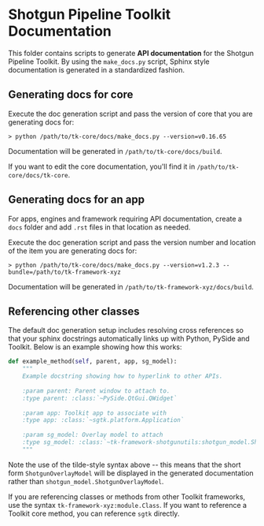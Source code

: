 # Shotgun Pipeline Toolkit Documentation

This folder contains scripts to generate **API documentation** for the Shotgun Pipeline Toolkit. By using the `make_docs.py` script, Sphinx style documentation is generated in a standardized fashion.

## Generating docs for core

Execute the doc generation script and pass the version of core that you are generating docs for:

```
> python /path/to/tk-core/docs/make_docs.py --version=v0.16.65
```

Documentation will be generated in `/path/to/tk-core/docs/build`.

If you want to edit the core documentation, you'll find it in `/path/to/tk-core/docs/tk-core`.


## Generating docs for an app

For apps, engines and framework requiring API documentation, create a `docs` folder and add `.rst` files in that location as needed.

Execute the doc generation script and pass the version number and location of the item you are generating docs for:

```
> python /path/to/tk-core/docs/make_docs.py --version=v1.2.3 --bundle=/path/to/tk-framework-xyz
```

Documentation will be generated in `/path/to/tk-framework-xyz/docs/build`.



## Referencing other classes

The default doc generation setup includes resolving cross references so that your sphinx docstrings automatically links up with Python, PySide and Toolkit. Below is an example showing how this works:

```python
def example_method(self, parent, app, sg_model):
	"""
	Example docstring showing how to hyperlink to other APIs.
	    
	:param parent: Parent window to attach to.
	:type parent: :class:`~PySide.QtGui.QWidget`
	    
	:param app: Toolkit app to associate with 
	:type app: :class:`~sgtk.platform.Application`
	    
	:param sg_model: Overlay model to attach
	:type sg_model: :class:`~tk-framework-shotgunutils:shotgun_model.ShotgunOverlayModel` 
	"""
```

Note the use of the tilde-style syntax above -- this means that the short form `ShotgunOverlayModel` will be displayed in the generated documentation rather than `shotgun_model.ShotgunOverlayModel`.

If you are referencing classes or methods from other Toolkit frameworks, use the syntax `tk-framework-xyz:module.Class`. If you want to reference a Toolkit core method, you can reference `sgtk` directly.

